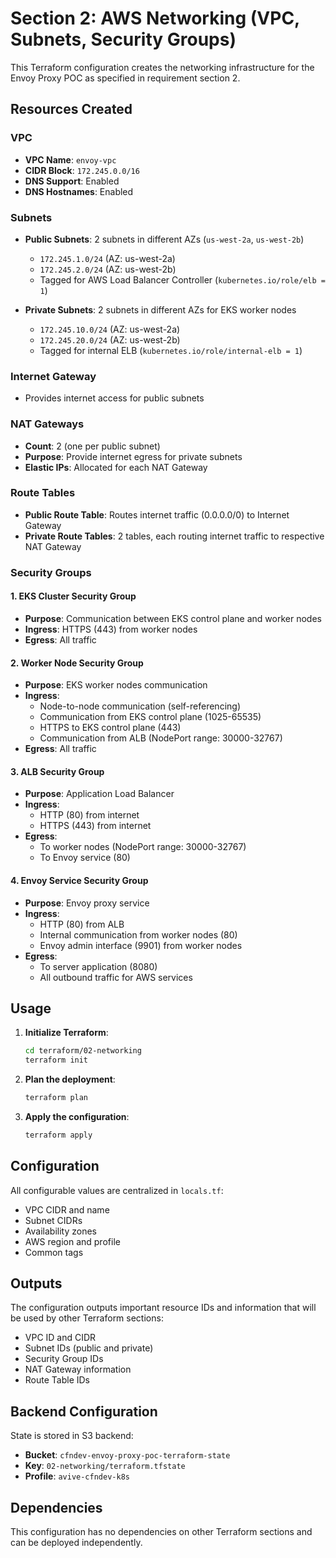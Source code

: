 # Section 2: AWS Networking (VPC, Subnets, Security Groups)

This Terraform configuration creates the networking infrastructure for the Envoy Proxy POC as specified in requirement section 2.

## Resources Created

### VPC
- **VPC Name**: `envoy-vpc`
- **CIDR Block**: `172.245.0.0/16`
- **DNS Support**: Enabled
- **DNS Hostnames**: Enabled

### Subnets
- **Public Subnets**: 2 subnets in different AZs (`us-west-2a`, `us-west-2b`)
  - `172.245.1.0/24` (AZ: us-west-2a)
  - `172.245.2.0/24` (AZ: us-west-2b)
  - Tagged for AWS Load Balancer Controller (`kubernetes.io/role/elb = 1`)
  
- **Private Subnets**: 2 subnets in different AZs for EKS worker nodes
  - `172.245.10.0/24` (AZ: us-west-2a)
  - `172.245.20.0/24` (AZ: us-west-2b)
  - Tagged for internal ELB (`kubernetes.io/role/internal-elb = 1`)

### Internet Gateway
- Provides internet access for public subnets

### NAT Gateways
- **Count**: 2 (one per public subnet)
- **Purpose**: Provide internet egress for private subnets
- **Elastic IPs**: Allocated for each NAT Gateway

### Route Tables
- **Public Route Table**: Routes internet traffic (0.0.0.0/0) to Internet Gateway
- **Private Route Tables**: 2 tables, each routing internet traffic to respective NAT Gateway

### Security Groups

#### 1. EKS Cluster Security Group
- **Purpose**: Communication between EKS control plane and worker nodes
- **Ingress**: HTTPS (443) from worker nodes
- **Egress**: All traffic

#### 2. Worker Node Security Group
- **Purpose**: EKS worker nodes communication
- **Ingress**: 
  - Node-to-node communication (self-referencing)
  - Communication from EKS control plane (1025-65535)
  - HTTPS to EKS control plane (443)
  - Communication from ALB (NodePort range: 30000-32767)
- **Egress**: All traffic

#### 3. ALB Security Group
- **Purpose**: Application Load Balancer
- **Ingress**: 
  - HTTP (80) from internet
  - HTTPS (443) from internet
- **Egress**: 
  - To worker nodes (NodePort range: 30000-32767)
  - To Envoy service (80)

#### 4. Envoy Service Security Group
- **Purpose**: Envoy proxy service
- **Ingress**: 
  - HTTP (80) from ALB
  - Internal communication from worker nodes (80)
  - Envoy admin interface (9901) from worker nodes
- **Egress**: 
  - To server application (8080)
  - All outbound traffic for AWS services

## Usage

1. **Initialize Terraform**:
   ```bash
   cd terraform/02-networking
   terraform init
   ```

2. **Plan the deployment**:
   ```bash
   terraform plan
   ```

3. **Apply the configuration**:
   ```bash
   terraform apply
   ```

## Configuration

All configurable values are centralized in `locals.tf`:
- VPC CIDR and name
- Subnet CIDRs
- Availability zones
- AWS region and profile
- Common tags

## Outputs

The configuration outputs important resource IDs and information that will be used by other Terraform sections:
- VPC ID and CIDR
- Subnet IDs (public and private)
- Security Group IDs
- NAT Gateway information
- Route Table IDs

## Backend Configuration

State is stored in S3 backend:
- **Bucket**: `cfndev-envoy-proxy-poc-terraform-state`
- **Key**: `02-networking/terraform.tfstate`
- **Profile**: `avive-cfndev-k8s`

## Dependencies

This configuration has no dependencies on other Terraform sections and can be deployed independently.
